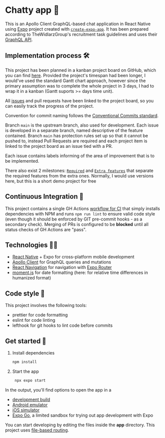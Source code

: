 # Chatty app 🦀

This is an Apollo Client GraphQL-based chat application in React Native using [Expo](https://expo.dev) project created with [`create-expo-app`](https://www.npmjs.com/package/create-expo-app). It has been prepared according to TheWidlarzGroup's recruitment task guidelines and uses their [GraphQL API](https://chat.thewidlarzgroup.com/api/graphql).

## Implementation process 🛠️

This project has been planned in a kanban project board on GitHub, which you can find [here](https://github.com/users/Xintre/projects/1/views/1?visibleFields=%5B"Title"%2C"Assignees"%2C"Status"%2C"Milestone"%2C"Labels"%2C"Linked+pull+requests"%5D). Provided the project's timespan had been longer, I would've used the standard Gantt chart approach, however since the primary assumption was to complete the whole project in 3 days, I had to wrap it in a kanban (Gantt suports >= days time unit).

All [issues](https://github.com/Xintre/chatty-app/issues) and pull requests have been linked to the project board, so you can easily track the progress of the project.

Convention for commit naming follows the [Conventional Commits standard](https://www.conventionalcommits.org/en/v1.0.0/).

Branch `main` is the upstream branch, also used for development. Each issue is developed in a separate branch, named descriptive of the feature contained. Branch `main` has protection rules set up so that it cannot be pushed to, instead Pull Requests are required and each project item is linked to the project board as an issue tied with a PR.

Each issue contains labels informing of the area of improvement that is to be implemented.

There also exist 2 milestones: [`Required`](https://github.com/Xintre/chatty-app/milestone/1) and [`Extra features`](https://github.com/Xintre/chatty-app/milestone/2) that separate the required features from the extra ones. Normally, I would use versions here, but this is a short demo project for free

## Continuous Integration 🔄

This project contains a single GH Actions [workflow for CI](./.github/workflows/ci.yml) that simply installs dependencies with NPM and runs `npm run lint` to ensure valid code style (even though it should be enforced by GIT pre-commit hooks - as a secondary check). Merging of PRs is configured to be **blocked** until all status checks of GH Actions are "pass".

## Technologies 🧑‍💻

- [React Native](https://reactnative.dev) + Expo for cross-platform mobile development
- [Apollo Client](https://www.apollographql.com/docs/react/) for GraphQL queries and mutations
- [React Navigation](https://reactnavigation.org) for navigation with [Expo Router](https://docs.expo.dev/router/introduction)
- [moment.js](https://momentjs.com) for date formatting (here: for relative time differences in humanized format)

## Code style 💫

This project involves the following tools:

- prettier for code formatting
- eslint for code linting
- lefthook for git hooks to lint code before commits

## Get started 🚀

1. Install dependencies

   ```bash
   npm install
   ```

2. Start the app

   ```bash
    npx expo start
   ```

In the output, you'll find options to open the app in a

- [development build](https://docs.expo.dev/develop/development-builds/introduction/)
- [Android emulator](https://docs.expo.dev/workflow/android-studio-emulator/)
- [iOS simulator](https://docs.expo.dev/workflow/ios-simulator/)
- [Expo Go](https://expo.dev/go), a limited sandbox for trying out app development with Expo

You can start developing by editing the files inside the **app** directory. This project uses [file-based routing](https://docs.expo.dev/router/introduction).
